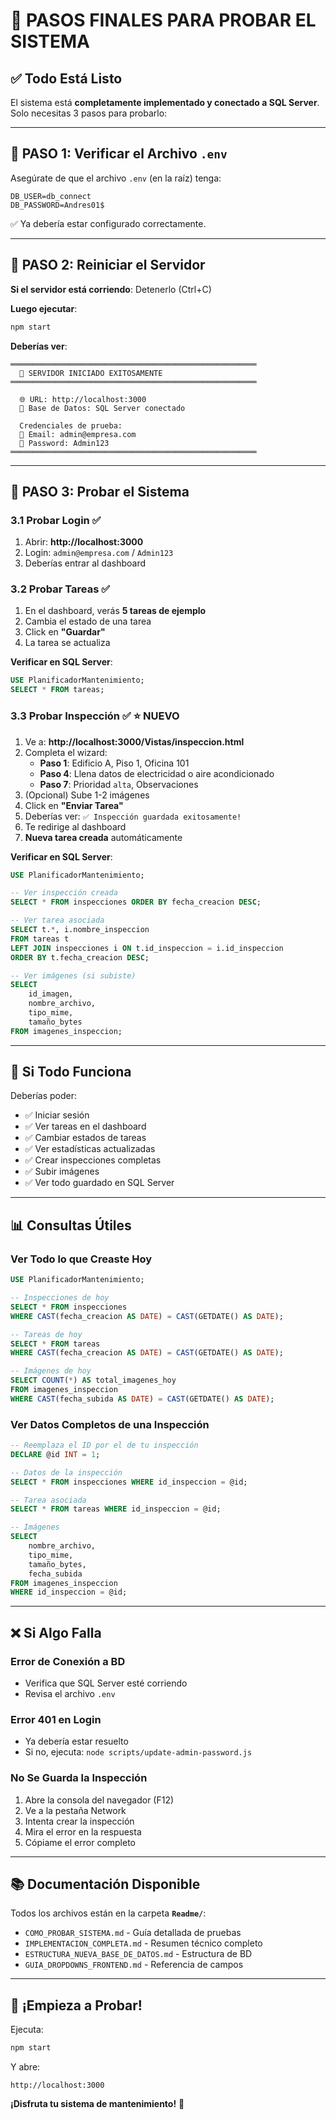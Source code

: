 # 🎯 PASOS FINALES PARA PROBAR EL SISTEMA

## ✅ Todo Está Listo

El sistema está **completamente implementado y conectado a SQL Server**. Solo necesitas 3 pasos para probarlo:

---

## 📝 PASO 1: Verificar el Archivo `.env`

Asegúrate de que el archivo `.env` (en la raíz) tenga:

```env
DB_USER=db_connect
DB_PASSWORD=Andres01$
```

✅ Ya debería estar configurado correctamente.

---

## 🔄 PASO 2: Reiniciar el Servidor

**Si el servidor está corriendo**: Detenerlo (Ctrl+C)

**Luego ejecutar**:
```bash
npm start
```

**Deberías ver**:
```
═══════════════════════════════════════════════════════
  🚀 SERVIDOR INICIADO EXITOSAMENTE
═══════════════════════════════════════════════════════

  🌐 URL: http://localhost:3000
  💾 Base de Datos: SQL Server conectado
  
  Credenciales de prueba:
  📧 Email: admin@empresa.com
  🔐 Password: Admin123
═══════════════════════════════════════════════════════
```

---

## 🧪 PASO 3: Probar el Sistema

### 3.1 Probar Login ✅
1. Abrir: **http://localhost:3000**
2. Login: `admin@empresa.com` / `Admin123`
3. Deberías entrar al dashboard

### 3.2 Probar Tareas ✅
1. En el dashboard, verás **5 tareas de ejemplo**
2. Cambia el estado de una tarea
3. Click en **"Guardar"**
4. La tarea se actualiza

**Verificar en SQL Server**:
```sql
USE PlanificadorMantenimiento;
SELECT * FROM tareas;
```

### 3.3 Probar Inspección ✅ ⭐ **NUEVO**
1. Ve a: **http://localhost:3000/Vistas/inspeccion.html**
2. Completa el wizard:
   - **Paso 1**: Edificio A, Piso 1, Oficina 101
   - **Paso 4**: Llena datos de electricidad o aire acondicionado
   - **Paso 7**: Prioridad `alta`, Observaciones
3. (Opcional) Sube 1-2 imágenes
4. Click en **"Enviar Tarea"**
5. Deberías ver: `✅ Inspección guardada exitosamente!`
6. Te redirige al dashboard
7. **Nueva tarea creada** automáticamente

**Verificar en SQL Server**:
```sql
USE PlanificadorMantenimiento;

-- Ver inspección creada
SELECT * FROM inspecciones ORDER BY fecha_creacion DESC;

-- Ver tarea asociada
SELECT t.*, i.nombre_inspeccion 
FROM tareas t
LEFT JOIN inspecciones i ON t.id_inspeccion = i.id_inspeccion
ORDER BY t.fecha_creacion DESC;

-- Ver imágenes (si subiste)
SELECT 
    id_imagen,
    nombre_archivo,
    tipo_mime,
    tamaño_bytes
FROM imagenes_inspeccion;
```

---

## 🎉 Si Todo Funciona

Deberías poder:
- ✅ Iniciar sesión
- ✅ Ver tareas en el dashboard
- ✅ Cambiar estados de tareas
- ✅ Ver estadísticas actualizadas
- ✅ Crear inspecciones completas
- ✅ Subir imágenes
- ✅ Ver todo guardado en SQL Server

---

## 📊 Consultas Útiles

### Ver Todo lo que Creaste Hoy

```sql
USE PlanificadorMantenimiento;

-- Inspecciones de hoy
SELECT * FROM inspecciones 
WHERE CAST(fecha_creacion AS DATE) = CAST(GETDATE() AS DATE);

-- Tareas de hoy
SELECT * FROM tareas 
WHERE CAST(fecha_creacion AS DATE) = CAST(GETDATE() AS DATE);

-- Imágenes de hoy
SELECT COUNT(*) AS total_imagenes_hoy 
FROM imagenes_inspeccion
WHERE CAST(fecha_subida AS DATE) = CAST(GETDATE() AS DATE);
```

### Ver Datos Completos de una Inspección

```sql
-- Reemplaza el ID por el de tu inspección
DECLARE @id INT = 1;

-- Datos de la inspección
SELECT * FROM inspecciones WHERE id_inspeccion = @id;

-- Tarea asociada
SELECT * FROM tareas WHERE id_inspeccion = @id;

-- Imágenes
SELECT 
    nombre_archivo,
    tipo_mime,
    tamaño_bytes,
    fecha_subida
FROM imagenes_inspeccion 
WHERE id_inspeccion = @id;
```

---

## ❌ Si Algo Falla

### Error de Conexión a BD
- Verifica que SQL Server esté corriendo
- Revisa el archivo `.env`

### Error 401 en Login
- Ya debería estar resuelto
- Si no, ejecuta: `node scripts/update-admin-password.js`

### No Se Guarda la Inspección
1. Abre la consola del navegador (F12)
2. Ve a la pestaña Network
3. Intenta crear la inspección
4. Mira el error en la respuesta
5. Cópiame el error completo

---

## 📚 Documentación Disponible

Todos los archivos están en la carpeta **`Readme/`**:

- `COMO_PROBAR_SISTEMA.md` - Guía detallada de pruebas
- `IMPLEMENTACION_COMPLETA.md` - Resumen técnico completo
- `ESTRUCTURA_NUEVA_BASE_DE_DATOS.md` - Estructura de BD
- `GUIA_DROPDOWNS_FRONTEND.md` - Referencia de campos

---

## 🎊 ¡Empieza a Probar!

Ejecuta:
```bash
npm start
```

Y abre:
```
http://localhost:3000
```

**¡Disfruta tu sistema de mantenimiento!** 🚀

